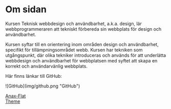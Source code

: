 Om sidan
==============================================

Kursen Teknisk webbdesign och användbarhet, a.k.a. design, lär webbprogrammeraren att tekniskt förbereda sin webbplats för design och användbarhet.

Kursen syftar till en orientering inom områden design och användbarhet, specifikt för tillämpningsområdet webb. Kursen har tekniken som utgångspunkt, där olika tekniker introduceras och används för att underlätta webbdesign och användbarhet för webbplatsen med syftet att skapa en korrekt och användarvänlig webbplats.

Här finns länkar till GitHub:

<div class="gitHubImage" markdown=1>
![GitHub](img/github.png "GitHub")
</div>


[Anax-Flat](https://github.com/OllieJohnsson/anax-flat "Anax-Flat GitHub-repo")<br>
[Theme](https://github.com/OllieJohnsson/anax-flat-theme "Theme GitHub-repo")
